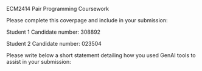 ECM2414 Pair Programming Coursework

Please complete this coverpage and include in your submission:

Student 1 Candidate number: 308892

Student 2 Candidate number: 023504

Please write below a short statement detailing how you used GenAI tools to assist in your submission:


